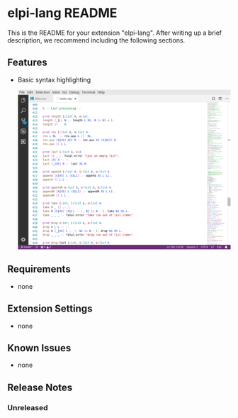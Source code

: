 # elpi-lang README

This is the README for your extension "elpi-lang". After writing up a brief description, we recommend including the following sections.

## Features

- Basic syntax highlighting

  ![screenshot](images/screenshot.png)

## Requirements

- none

## Extension Settings

- none

## Known Issues

- none

## Release Notes

### Unreleased